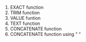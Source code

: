 1. EXACT function  <br />
2. TRIM function  <br />
3. VALUE funtion <br />
4. TEXT function <br />
5. CONCATENATE function <br />
6. CONCATENATE function using " "
 
